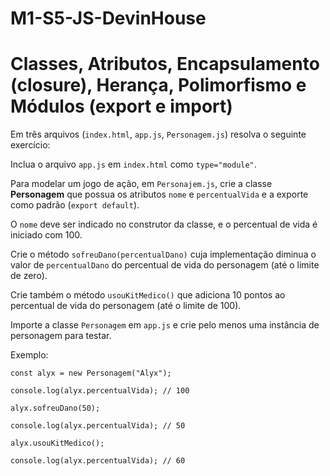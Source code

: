 # M1-S5-JS-DevinHouse
# Classes, Atributos, Encapsulamento (closure), Herança, Polimorfismo e Módulos (export e import) 

Em três arquivos (`index.html`, `app.js`, `Personagem.js`) resolva o seguinte exercício:

Inclua o arquivo `app.js` em `index.html` como `type="module"`.

Para modelar um jogo de ação, em `Personajem.js`, crie a classe **Personagem** que possua os atributos `nome` e `percentualVida` e a exporte como padrão (`export default`).

O `nome` deve ser indicado no construtor da classe, e o percentual de vida é iniciado com 100.

Crie o método `sofreuDano(percentualDano)` cuja implementação diminua o valor de `percentualDano` do percentual de vida do personagem
(até o limite de zero).

Crie também o método `usouKitMedico()` que adiciona 10 pontos ao percentual de vida do personagem (até o limite de 100).

Importe a classe `Personagem` em `app.js` e crie pelo menos uma instância de personagem para testar.

Exemplo:

```
const alyx = new Personagem("Alyx");

console.log(alyx.percentualVida); // 100

alyx.sofreuDano(50);

console.log(alyx.percentualVida); // 50

alyx.usouKitMedico();

console.log(alyx.percentualVida); // 60
```
